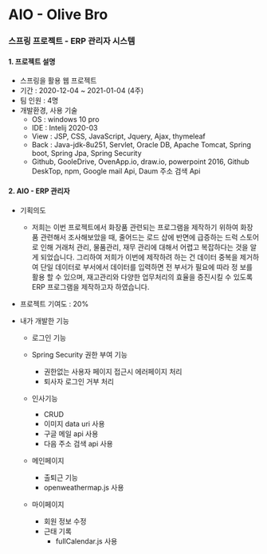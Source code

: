 # AIO - Olive Bro

### 스프링 프로젝트 - ERP 관리자 시스템

#### 1. 프로젝트 설명

- 스프링을 활용 웹 프로젝트
-   기간 : 2020-12-04 ~ 2021-01-04 (4주)
-   팀 인원 : 4명
-   개발환경, 사용 기술
    -   OS : windows 10 pro
    -   IDE : Intelij 2020-03
    -   View : JSP, CSS, JavaScript, Jquery, Ajax, thymeleaf
    -   Back : Java-jdk-8u251, Servlet, Oracle DB, Apache Tomcat, Spring boot, Spring Jpa, Spring Security
    -   Github, GooleDrive, OvenApp.io, draw.io, powerpoint 2016, Github DeskTop, npm, Google mail Api, Daum 주소 검색 Api

#### 2. AIO - ERP 관리자 

-   기획의도
    
    -   저희는 이번 프로젝트에서 화장품 관련되는 프로그램을 제작하기 위하여 화장품 관련해서 조사해보았을 때, 줄어드는 로드 샵에 반면에 급증하는 드럭 스토어로 인해 거래처 관리, 물품관리, 재무         관리에 대해서 어렵고 복잡하다는 것을 알게 되었습니다. 그리하여 저희가 이번에 제작하려 하는 건 데이터 중복을 제거하여 단일 데이터로 부서에서 데이터를 입력하면 전 부서가 필요에 따라 정         보를 활용 할 수 있으며, 재고관리와 다양한 업무처리의 효율을 증진시킬 수 있도록 ERP 프로그램을 제작하고자 하였습니다.
    
-   프로젝트 기여도 : 20%
-   내가 개발한 기능
    -   로그인 기능
    -   Spring Security 권한 부여 기능
        - 권한없는 사용자 페이지 접근시 에러페이지 처리
        - 퇴사자 로그인 거부 처리
    -   인사기능
        - CRUD
        - 이미지 data uri 사용
        - 구글 메일 api 사용
        - 다음 주소 검색 api 사용
        
    -   메인페이지
        - 출퇴근 기능
        - openweathermap.js 사용
    -   마이페이지
        - 회원 정보 수정
        - 근태 기록
          - fullCalendar.js 사용
          
